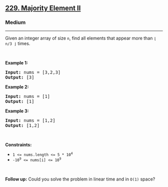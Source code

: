 <h2><a href="https://leetcode.com/problems/majority-element-ii/?envType=problem-list-v2&envId=counting">229. Majority Element II</a></h2><h3>Medium</h3><hr><p>Given an integer array of size <code>n</code>, find all elements that appear more than <code>&lfloor; n/3 &rfloor;</code> times.</p>

<p>&nbsp;</p>
<p><strong class="example">Example 1:</strong></p>

<pre>
<strong>Input:</strong> nums = [3,2,3]
<strong>Output:</strong> [3]
</pre>

<p><strong class="example">Example 2:</strong></p>

<pre>
<strong>Input:</strong> nums = [1]
<strong>Output:</strong> [1]
</pre>

<p><strong class="example">Example 3:</strong></p>

<pre>
<strong>Input:</strong> nums = [1,2]
<strong>Output:</strong> [1,2]
</pre>

<p>&nbsp;</p>
<p><strong>Constraints:</strong></p>

<ul>
	<li><code>1 &lt;= nums.length &lt;= 5 * 10<sup>4</sup></code></li>
	<li><code>-10<sup>9</sup> &lt;= nums[i] &lt;= 10<sup>9</sup></code></li>
</ul>

<p>&nbsp;</p>
<p><strong>Follow up:</strong> Could you solve the problem in linear time and in <code>O(1)</code> space?</p>
